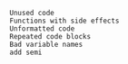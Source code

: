 
    Unused code
    Functions with side effects
    Unformatted code
    Repeated code blocks
    Bad variable names
    add semi
